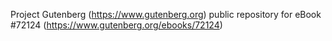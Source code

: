 Project Gutenberg (https://www.gutenberg.org) public repository
for eBook #72124 (https://www.gutenberg.org/ebooks/72124)
